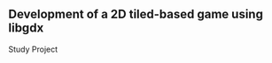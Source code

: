 Development of a 2D tiled-based game using libgdx
--------------------------------------------------
Study Project
